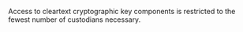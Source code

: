 Access to cleartext cryptographic key components is restricted to the fewest number of custodians necessary.